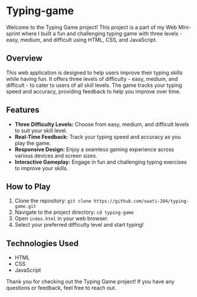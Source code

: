 # Typing-game

Welcome to the Typing Game project! This project is a part of my Web Mini-sprint where I built a fun and challenging typing game with three levels - easy, medium, and difficult using HTML, CSS, and JavaScript.

## Overview

This web application is designed to help users improve their typing skills while having fun. It offers three levels of difficulty - easy, medium, and difficult - to cater to users of all skill levels. The game tracks your typing speed and accuracy, providing feedback to help you improve over time.

## Features

- **Three Difficulty Levels:** Choose from easy, medium, and difficult levels to suit your skill level.
- **Real-Time Feedback:** Track your typing speed and accuracy as you play the game.
- **Responsive Design:** Enjoy a seamless gaming experience across various devices and screen sizes.
- **Interactive Gameplay:** Engage in fun and challenging typing exercises to improve your skills.

## How to Play

1. Clone the repository: `git clone https://github.com/swati-204/typing-game.git`
2. Navigate to the project directory: `cd typing-game`
3. Open `index.html` in your web browser.
4. Select your preferred difficulty level and start typing!

## Technologies Used

- HTML
- CSS
- JavaScript

Thank you for checking out the Typing Game project! If you have any questions or feedback, feel free to reach out.
